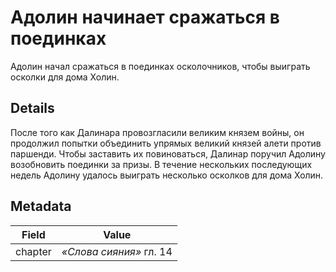 # Адолин начинает сражаться в поединках
Адолин начал сражаться в поединках осколочников, чтобы выиграть осколки для дома Холин.

## Details
После того как Далинара провозгласили великим князем войны, он продолжил попытки объединить упрямых великий князей алети против паршенди. Чтобы заставить их повиноваться, Далинар поручил Адолину возобновить поединки за призы. В течение нескольких последующих недель Адолину удалось выиграть несколько осколков для дома Холин.

## Metadata
| Field | Value |
| ----- | ----- |
| chapter | *«Слова сияния»* гл. 14 |
